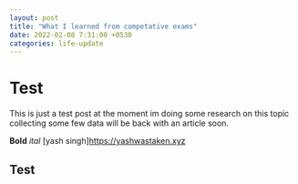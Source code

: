 ```yaml
---
layout: post
title: "What I learned from competative exams"
date: 2022-02-08 7:31:00 +0530
categories: life-update
---
```

# Test
This is just a test post at the moment im doing some research on this topic collecting some few data will be back with an article soon.

**Bold**
*ital*
[yash singh]https://yashwastaken.xyz
## Test
